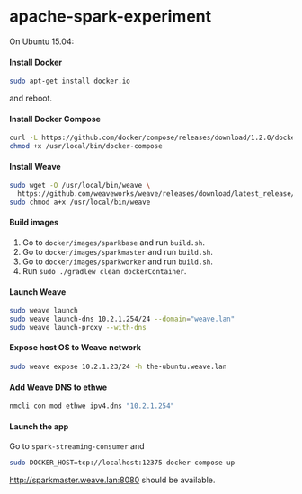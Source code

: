 # apache-spark-experiment

On Ubuntu 15.04:

#### Install Docker

```bash
sudo apt-get install docker.io
```
and reboot.

#### Install Docker Compose

```bash
curl -L https://github.com/docker/compose/releases/download/1.2.0/docker-compose-`uname -s`-`uname -m` > /usr/local/bin/docker-compose
chmod +x /usr/local/bin/docker-compose
```

#### Install Weave

```bash
sudo wget -O /usr/local/bin/weave \
  https://github.com/weaveworks/weave/releases/download/latest_release/weave
sudo chmod a+x /usr/local/bin/weave
```

#### Build images

1. Go to `docker/images/sparkbase` and run `build.sh`.
2. Go to `docker/images/sparkmaster` and run `build.sh`.
3. Go to `docker/images/sparkworker` and run `build.sh`.
4. Run `sudo ./gradlew clean dockerContainer`.

#### Launch Weave

```bash
sudo weave launch
sudo weave launch-dns 10.2.1.254/24 --domain="weave.lan"
sudo weave launch-proxy --with-dns
```

#### Expose host OS to Weave network

```bash
sudo weave expose 10.2.1.23/24 -h the-ubuntu.weave.lan
```

#### Add Weave DNS to ethwe

```bash
nmcli con mod ethwe ipv4.dns "10.2.1.254"
```

#### Launch the app

Go to `spark-streaming-consumer` and
```bash
sudo DOCKER_HOST=tcp://localhost:12375 docker-compose up
```

http://sparkmaster.weave.lan:8080 should be available.
